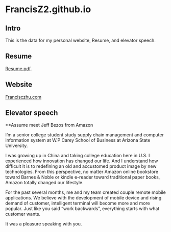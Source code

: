 # FrancisZ2.github.io
## Intro
This is the data for my personal website, Resume, and elevator speech.

## Resume
[Resume.pdf](https://github.com/FrancisZ2/FrancisZ2.github.io/blob/master/Chao_Zhu_2015_Resume.pdf).

## Website
[Francisczhu.com](https://github.com/FrancisZ2/FrancisZ2.github.io/tree/master/Francis%20Website)

## Elevator speech

**Assume meet Jeff Bezos from Amazon

I’m a senior college student study supply chain management and computer information system at W.P Carey School of Business at Arizona State University.

I was growing up in China and taking college education here in U.S. I experienced how innovation has changed our life. And I understand how difficult it is to redefining an old and accustomed product image by new technologies. From this perspective, no matter Amazon online bookstore toward Barnes & Noble or kindle e-reader toward traditional paper books, Amazon totally changed our lifestyle.

For the past several months, me and my team created couple remote mobile applications. We believe with the development of mobile device and rising demand of customer, intelligent terminal will become more and more popular. Just like you said “work backwards”, everything starts with what customer wants. 

It was a pleasure speaking with you.
